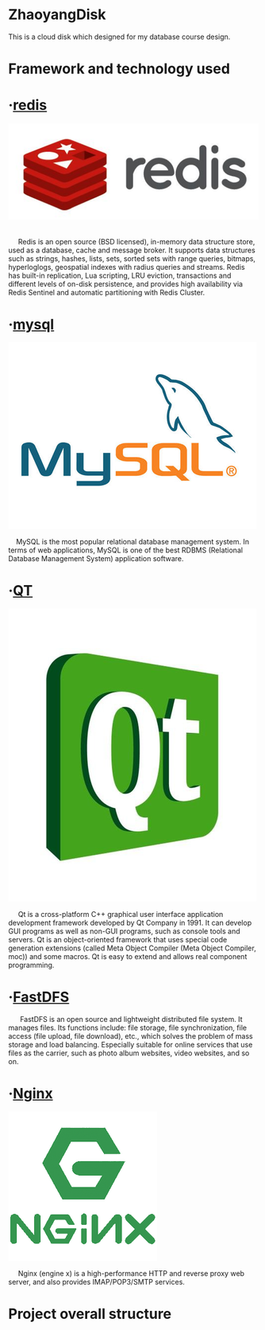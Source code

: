 # ZhaoyangDisk
This is a cloud disk which designed for my database course design.

Framework and technology used
=========================
·[redis](https://redis.io/)
  =============

###### ![](https://github.com/superzhaoyang/img_storage/blob/master/clouddisk/redis.jpg)  

&nbsp;&nbsp;&nbsp;&nbsp;&nbsp;Redis is an open source (BSD licensed), in-memory data structure store, used as a database, cache and message broker. It supports data structures such as strings, hashes, lists, sets, sorted sets with range queries, bitmaps, hyperloglogs, geospatial indexes with radius queries and streams. Redis has built-in replication, Lua scripting, LRU eviction, transactions and different levels of on-disk persistence, and provides high availability via Redis Sentinel and automatic partitioning with Redis Cluster.
    
·[mysql](https://www.mysql.com/) 
 =============

![](https://github.com/superzhaoyang/img_storage/blob/master/clouddisk/mysql.jpg)

&nbsp;&nbsp;&nbsp;&nbsp;MySQL is the most popular relational database management system. In terms of web applications, 
MySQL is one of the best RDBMS (Relational Database Management System) application software.
    

·[QT](https://www.qt.io/)
===============

![](https://github.com/superzhaoyang/img_storage/blob/master/clouddisk/qt.jpg)

&nbsp;&nbsp;&nbsp;&nbsp;&nbsp;Qt is a cross-platform C++ graphical user interface application development framework developed by Qt Company in 1991. It can develop GUI programs as well as non-GUI programs, such as console tools and servers. Qt is an object-oriented framework that uses special code generation extensions (called Meta Object Compiler (Meta Object Compiler, moc)) and some macros. Qt is easy to extend and allows real component programming.
    
·[FastDFS](https://github.com/happyfish100/fastdfs)
===================
&nbsp;&nbsp;&nbsp;&nbsp;&nbsp; FastDFS is an open source and lightweight distributed file system. It manages files. Its functions include: file storage, file synchronization, file access (file upload, file download), etc., which solves the problem of mass storage and load balancing. Especially suitable for online services that use files as the carrier, such as photo album websites, video websites, and so on.

# ·[Nginx](http://nginx.org/en/download.html)
![](https://github.com/superzhaoyang/img_storage/blob/master/clouddisk/nginx.jpg)

&nbsp;&nbsp;&nbsp;&nbsp;&nbsp;Nginx (engine x) is a high-performance HTTP and reverse proxy web server, and also provides IMAP/POP3/SMTP services.

#  Project overall structure

